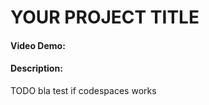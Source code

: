 # YOUR PROJECT TITLE
#### Video Demo:  <URL HERE>
#### Description:
TODO bla test if codespaces works
